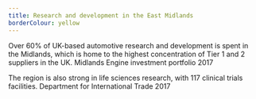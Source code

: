 ```yaml
---
title: Research and development in the East Midlands
borderColour: yellow
---
```

Over 60% of UK-based automotive research and development is spent in the Midlands, which is home to the highest concentration of Tier 1 and 2 suppliers in the UK.
Midlands Engine investment portfolio 2017 


The region is also strong in life sciences research, with 117 clinical trials facilities.
Department for International Trade 2017